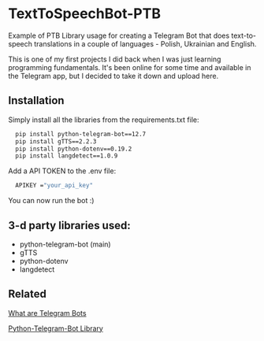 # TextToSpeechBot-PTB
Example of PTB Library usage for creating a Telegram Bot that does text-to-speech translations in a couple of languages - Polish, Ukrainian and English.

This is one of my first projects I did back when I was just learning programming fundamentals. It's been online for some time and available in the Telegram app, but I decided to take it down and upload here.

## Installation
Simply install all the libraries from the requirements.txt file:
```bash
  pip install python-telegram-bot==12.7
  pip install gTTS==2.2.3
  pip install python-dotenv==0.19.2
  pip install langdetect==1.0.9
```
Add a API TOKEN to the .env file:
```bash
  APIKEY ="your_api_key"
```
You can now run the bot :)

## 3-d party libraries used:

- python-telegram-bot (main)
- gTTS
- python-dotenv
- langdetect

## Related
[What are Telegram Bots](https://core.telegram.org/bots/features)

[Python-Telegram-Bot Library](https://github.com/python-telegram-bot)


